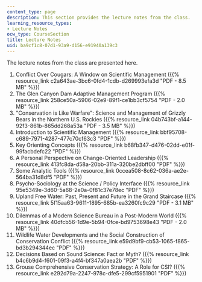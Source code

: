 ```yaml
---
content_type: page
description: This section provides the lecture notes from the class.
learning_resource_types:
- Lecture Notes
ocw_type: CourseSection
title: Lecture Notes
uid: ba9cf1c8-07d1-93a9-d156-e91940a139c3
---
```


The lecture notes from the class are presented here.

1.  Conflict Over Cougars: A Window on Scientific Management ({{% resource_link c2a643ae-3bc6-0fd4-1cdb-d269993efa3d "PDF - 8.5 MB" %}})
2.  The Glen Canyon Dam Adaptive Management Program ({{% resource_link 258ce50a-5906-02e9-89f1-ce1bb3cf5754 "PDF - 2.0 MB" %}})
3.  "Conservation is Like Warfare": Science and Management of Grizzly Bears in the Northern U.S. Rockies ({{% resource_link 04b743bf-a144-92f3-861b-865dd268a53a "PDF - 3.5 MB" %}})
4.  Introduction to Scientific Management ({{% resource_link bbf95708-c689-7971-4287-477c70cf63c3 "PDF" %}})
5.  Key Orienting Concepts ({{% resource_link b68fb347-d476-02dd-e01f-99facbdefc22 "PDF" %}})
6.  A Personal Perspective on Change-Oriented Leadership ({{% resource_link 413fc8da-d58a-20bb-311a-320be2dbff00 "PDF" %}})
7.  Some Analytic Tools ({{% resource_link 0ccea508-8c62-036a-ae2e-564ba31d8df5 "PDF" %}})
8.  Psycho-Sociology at the Science / Policy Interface ({{% resource_link 95e5349e-3d60-5a68-2e0a-0f81c37e78ec "PDF" %}})
9.  Upland Free Water: Past, Present and Future in the Grand Staircase ({{% resource_link 5f15aa63-9611-1895-685b-ea3260fc9c29 "PDF - 3.1 MB" %}})
10.  Dilemmas of a Modern Science Bureau in a Post-Modern World ({{% resource_link 40dfcb56-1d9e-5b94-0fce-bd9753698e43 "PDF - 2.0 MB" %}})
11.  Wildlife Water Developments and the Social Construction of Conservation Conflict ({{% resource_link e59d9bf9-cb53-1065-f865-bd3b294344ec "PDF" %}})
12.  Decisions Based on Sound Science: Fact or Myth? ({{% resource_link b4c6b9d4-f601-09f3-a4f4-bf347a0aea2b "PDF" %}})
13.  Grouse Comprehensive Conservation Strategy: A Role for CSI? ({{% resource_link e292d79a-2247-978c-dfe5-299cf5951901 "PDF" %}})